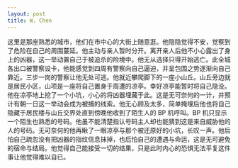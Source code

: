 ```yaml
---
layout: post
title: W. Chen
---
```


这里是那座熟悉的城市，他们在市中心的大街上随意逛。他隐隐觉得不安，觉察到了危险在自己的周围蔓延。他主动与亲人暂时分开。离开亲人后他不小心露出了身上的凶器，这一举动置自己于被追杀的险境中。他无从选择只得开始逃亡。此全城各出口被警察设卡，他能感觉到四周有警察向自己逼迫，并呈包围之势逐渐向自己靠近。三步一岗的警察让他无处可逃。他就近攀爬脚下的一座小山丘。山丘旁边就是居民小区，山项是一座将自己置身于周遭的凉亭。幸好凉亭能暂时将自己隐没。他在凉亭地上挖了一个小坑，小心的将凶器埋藏于此。这是无可奈何的一计，并预计有朝一日这一举动会成为被捕的线索。他无心顾及太多，简单掩埋后他也将自己隐藏于居民楼与山丘交界处直到傍晚他收到了陌生人的 BP 机呼叫。BP 机只显示一个陌生也熟悉的号码。他虽不能清楚指认号码主人却也能猜到这是来自威胁他的人的号码。无可奈何的他再瞅了一眼凉亭与那个被还原好的小坑，长叹一声。他后怕自己疏忽没有把凶器的指纹信息抹掉，也后怕自己的遭遇与命运，这是无可避免的宿命与结局。他觉得自己能接受一切的结果，只是此时内心的恐惧无法平复这件事让他觉得难以自已。
